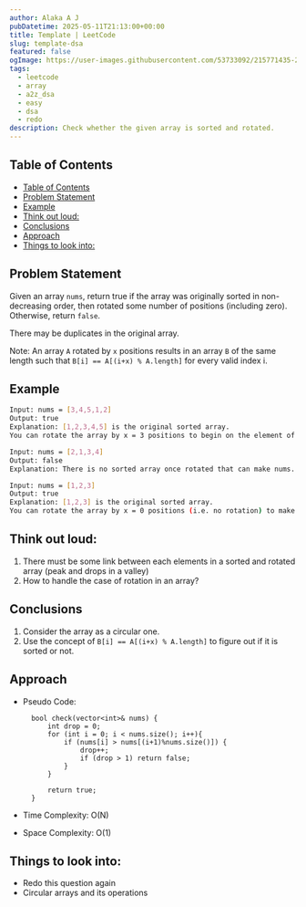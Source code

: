 ```yaml
---
author: Alaka A J
pubDatetime: 2025-05-11T21:13:00+00:00
title: Template | LeetCode
slug: template-dsa
featured: false
ogImage: https://user-images.githubusercontent.com/53733092/215771435-25408246-2309-4f8b-a781-1f3d93bdf0ec.png
tags:
  - leetcode
  - array
  - a2z_dsa
  - easy
  - dsa
  - redo
description: Check whether the given array is sorted and rotated.
---
```


## Table of Contents

- [Table of Contents](#table-of-contents)
- [Problem Statement](#problem-statement)
- [Example](#example)
- [Think out loud:](#think-out-loud)
- [Conclusions](#conclusions)
- [Approach](#approach)
- [Things to look into:](#things-to-look-into)

## Problem Statement

Given an array `nums`, return true if the array was originally sorted in non-decreasing order, then rotated some number of positions (including zero). Otherwise, return `false`.

There may be duplicates in the original array.

Note: An array `A` rotated by `x` positions results in an array `B` of the same length such that `B[i] == A[(i+x) % A.length]` for every valid index i.

## Example

```bash
Input: nums = [3,4,5,1,2]
Output: true
Explanation: [1,2,3,4,5] is the original sorted array.
You can rotate the array by x = 3 positions to begin on the element of value 3: [3,4,5,1,2].

Input: nums = [2,1,3,4]
Output: false
Explanation: There is no sorted array once rotated that can make nums.

Input: nums = [1,2,3]
Output: true
Explanation: [1,2,3] is the original sorted array.
You can rotate the array by x = 0 positions (i.e. no rotation) to make nums.
```

## Think out loud:

1. There must be some link between each elements in a sorted and rotated array (peak and drops in a valley)
2. How to handle the case of rotation in an array?

## Conclusions

1. Consider the array as a circular one.
2. Use the concept of `B[i] == A[(i+x) % A.length]` to figure out if it is sorted or not.

## Approach

- Pseudo Code:

  ```
    bool check(vector<int>& nums) {
        int drop = 0;
        for (int i = 0; i < nums.size(); i++){
            if (nums[i] > nums[(i+1)%nums.size()]) {
                drop++;
                if (drop > 1) return false;
            }
        }

        return true;
    }
  ```

- Time Complexity: O(N)
- Space Complexity: O(1)

## Things to look into:

- Redo this question again
- Circular arrays and its operations
